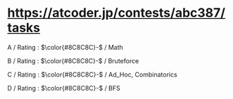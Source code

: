 # https://atcoder.jp/contests/abc387/tasks

A / Rating : $\color{#8C8C8C}-$ / Math

B / Rating : $\color{#8C8C8C}-$ / Bruteforce

C / Rating : $\color{#8C8C8C}-$ / Ad_Hoc, Combinatorics

D / Rating : $\color{#8C8C8C}-$ / BFS
